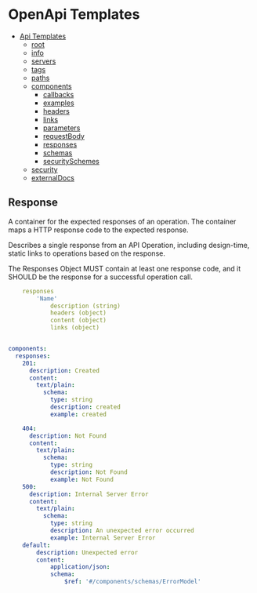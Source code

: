 # OpenApi Templates

- [Api Templates](https://samuelmensah.github.io/apitemplates/)
    - [root](https://samuelmensah.github.io/apitemplates/root)
    - [info](https://samuelmensah.github.io/apitemplates/info)
    - [servers](https://samuelmensah.github.io/apitemplates/servers)
    - [tags](https://samuelmensah.github.io/apitemplates/tags)
    - [paths](https://samuelmensah.github.io/apitemplates/paths/path)
    - [components](https://samuelmensah.github.io/apitemplates/components)
        - [callbacks](https://samuelmensah.github.io/apitemplates/components/callbacks)
        - [examples](https://samuelmensah.github.io/apitemplates/components/examples)
        - [headers](https://samuelmensah.github.io/apitemplates/components/headers)
        - [links](https://samuelmensah.github.io/apitemplates/components/links)
        - [parameters](https://samuelmensah.github.io/apitemplates/components/parameters)
        - [requestBody](https://samuelmensah.github.io/apitemplates/components/requestBody)
        - [responses](https://samuelmensah.github.io/apitemplates/components/responses) 
        - [schemas](https://samuelmensah.github.io/apitemplates/components/schemas) 
        - [securitySchemes](https://samuelmensah.github.io/apitemplates/components/securitySchemes) 
    - [security](https://samuelmensah.github.io/apitemplates/security)
    - [externalDocs](https://samuelmensah.github.io/apitemplates/externaldocs) 

## Response 
A container for the expected responses of an operation. The container maps a HTTP response code to the expected response.

Describes a single response from an API Operation, including design-time, static links to operations based on the response.

The Responses Object MUST contain at least one response code, and it SHOULD be the response for a successful operation call.

```Yaml
    responses
        'Name'
            description (string)
            headers (object)
            content (object)
            links (object)
```

```YAML

components:
  responses:
    201:
      description: Created
      content:
        text/plain:
          schema:
            type: string
            description: created
            example: created

    404:
      description: Not Found
      content:
        text/plain:
          schema:
            type: string
            description: Not Found
            example: Not Found
    500:
      description: Internal Server Error
      content:
        text/plain:
          schema:
            type: string
            description: An unexpected error occurred
            example: Internal Server Error
    default:
        description: Unexpected error
        content:
            application/json:
            schema:
                $ref: '#/components/schemas/ErrorModel'
```
